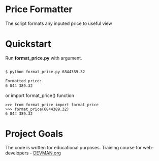 # Price Formatter

The script formats any inputed price to useful view


# Quickstart

Run **format_price.py** with argument. 

```bash

$ python format_price.py 6844389.32

Formatted price:
6 844 389.32

```

or import format_price() function

```
>>> from format_price import format_price
>>> format_price(6844389.32)
6 844 389.32
```


# Project Goals

The code is written for educational purposes. Training course for web-developers - [DEVMAN.org](https://devman.org)
